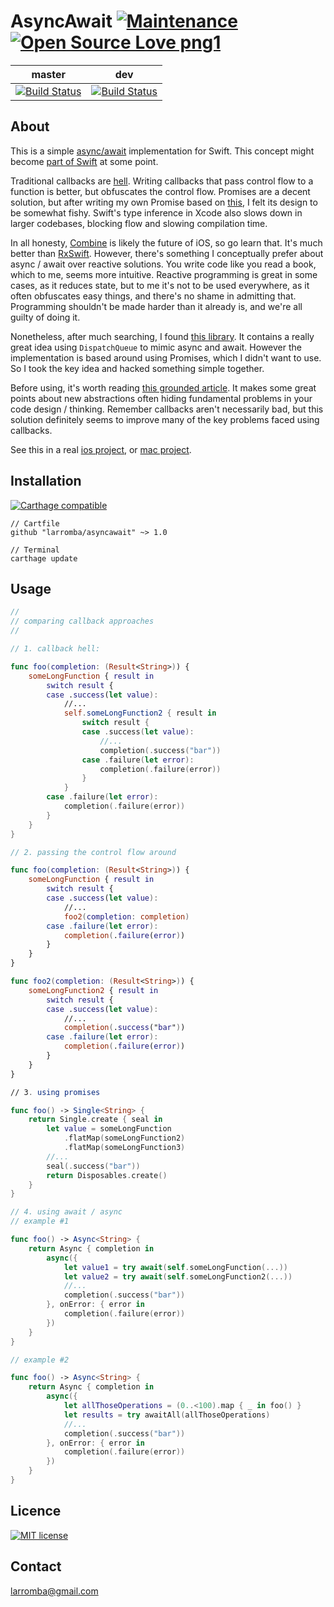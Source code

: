 # AsyncAwait [![Maintenance](https://img.shields.io/badge/Maintained%3F-yes-green.svg)](https://GitHub.com/Naereen/StrapDown.js/graphs/commit-activity) [![Open Source Love png1](https://badges.frapsoft.com/os/v1/open-source.png?v=103)](https://github.com/ellerbrock/open-source-badges/)

| master  | dev |
| ------------- | ------------- |
| [![Build Status](https://travis-ci.com/larromba/AsyncAwait.svg?branch=master)](https://travis-ci.com/larromba/AsyncAwait) | [![Build Status](https://travis-ci.com/larromba/AsyncAwait.svg?branch=dev)](https://travis-ci.com/larromba/AsyncAwait) |

## About
This is a simple [async/await](https://javascript.info/async-await) implementation for Swift. This concept might become [part of Swift](https://gist.github.com/lattner/429b9070918248274f25b714dcfc7619) at some point.

Traditional callbacks are [hell](http://callbackhell.com/). Writing callbacks that pass control flow to a function is better, but obfuscates the control flow. Promises are a decent solution, but after writing my own Promise based on [this](https://github.com/khanlou/Promise/blob/master/Promise/Promise.swift), I felt its design to be somewhat fishy. Swift's type inference in Xcode also slows down in larger codebases, blocking flow and slowing compilation time. 

In all honesty, [Combine](https://developer.apple.com/documentation/combine) is likely the future of iOS, so go learn that. It's much better than [RxSwift](https://github.com/ReactiveX/RxSwift). However, there's something I conceptually prefer about async / await over reactive solutions. You write code like you read a book, which to me, seems more intuitive. Reactive programming is great in some cases, as it reduces state, but to me it's not to be used everywhere, as it often obfuscates easy things, and there's no shame in admitting that. Programming shouldn't be made harder than it already is, and we're all guilty of doing it.

Nonetheless, after much searching, I found [this library](https://github.com/freshOS/then/tree/master/Source). It contains a really great idea using `DispatchQueue` to mimic async and await. However the implementation is based around using Promises, which I didn't want to use. So I took the key idea and hacked something simple together.

Before using, it's worth reading [this grounded article](http://thecodebarbarian.com/2015/03/20/callback-hell-is-a-myth). It makes some great points about new abstractions often hiding fundamental problems in your code design / thinking. Remember callbacks aren't necessarily bad, but this solution definitely seems to improve many of the key problems faced using callbacks. 

See this in a real [ios project](http://github.com/larromba/easylife), or [mac project](http://github.com/larromba/graffiti-backgrounds). 

## Installation

[![Carthage compatible](https://img.shields.io/badge/Carthage-compatible-4BC51D.svg?style=flat)](https://github.com/Carthage/Carthage)

```
// Cartfile
github "larromba/asyncawait" ~> 1.0
```

```
// Terminal
carthage update
```

## Usage

```swift
// 
// comparing callback approaches
//

// 1. callback hell:

func foo(completion: (Result<String>)) {
    someLongFunction { result in
        switch result {
        case .success(let value):
            //...
            self.someLongFunction2 { result in
                switch result {
                case .success(let value):
                    //...
                    completion(.success("bar"))
                case .failure(let error):
                    completion(.failure(error))
                }
            }
        case .failure(let error):
            completion(.failure(error))
        }
    }
}

// 2. passing the control flow around

func foo(completion: (Result<String>)) {
    someLongFunction { result in
        switch result {
        case .success(let value):
            //...
            foo2(completion: completion)
        case .failure(let error):
            completion(.failure(error))
        }
    }
}

func foo2(completion: (Result<String>)) {
    someLongFunction2 { result in
        switch result {
        case .success(let value):
            //...
            completion(.success("bar"))
        case .failure(let error):
            completion(.failure(error))
        }
    }
}

// 3. using promises

func foo() -> Single<String> {
    return Single.create { seal in
        let value = someLongFunction
            .flatMap(someLongFunction2)
            .flatMap(someLongFunction3)
        //...
        seal(.success("bar"))
        return Disposables.create()
    }
}

// 4. using await / async
// example #1

func foo() -> Async<String> {
    return Async { completion in
        async({
            let value1 = try await(self.someLongFunction(...))
            let value2 = try await(self.someLongFunction2(...))
            //...
            completion(.success("bar"))
        }, onError: { error in
            completion(.failure(error))
        })
    }
}

// example #2

func foo() -> Async<String> {
    return Async { completion in
        async({
            let allThoseOperations = (0..<100).map { _ in foo() }
            let results = try awaitAll(allThoseOperations)
            //...
            completion(.success("bar"))
        }, onError: { error in
            completion(.failure(error))
        })
    }
}
```

## Licence
[![MIT license](https://img.shields.io/badge/License-MIT-blue.svg)](https://lbesson.mit-license.org/)

## Contact
larromba@gmail.com
